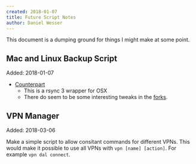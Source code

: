 ```yaml
---
created: 2018-01-07
title: Future Script Notes
author: Daniel Wesser
---
```


This document is a dumping ground for things I might make at some point.  

## Mac and Linux Backup Script

Added: 2018-01-07  

- [Counterpart](https://github.com/jedda/Counterpart)
  - This is a rsync 3 wrapper for OSX
  - There do seem to be some interesting tweaks in the [forks](https://github.com/jedda/Counterpart/network).

## VPN Manager

Added: 2018-03-06  

Make a simple script to allow consitant commands for different VPNs. This would make it possible to use all VPNs with `vpn [name] [action]`. For example `vpn dal connect`.  
